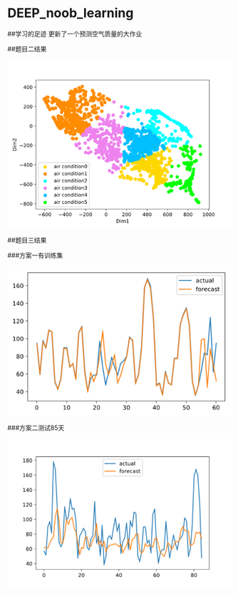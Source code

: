 # DEEP_noob_learning
##学习的足迹
更新了一个预测空气质量的大作业

##题目二结果

![Image text](https://github.com/leaky1997/GAN_noob_learning/raw/master/img/AE.png)

##题目三结果

###方案一有训练集

![Image text](https://github.com/leaky1997/GAN_noob_learning/raw/master/img/forecast4-5.png)

###方案二测试85天

![Image text](https://github.com/leaky1997/GAN_noob_learning/raw/master/img/laji.png)
